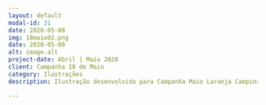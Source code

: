 ```yaml
---
layout: default
modal-id: 21
date: 2020-05-08
img: 18maio02.png
date: 2020-05-08
alt: image-alt
project-date: Abril | Maio 2020
client: Campanha 18 de Maio
category: Ilustrações
description: Ilustração desenvolvida para Campanha Maio Laranja Campinas. A Campanha 18 de maio 2020 - Campinas, surgiu através da Comissão de Violência Doméstica contra Crianças e Adolescentes do CMDCA Campinas! Link direto para o instagram da Campanha <a href="https://instagram.com/18demaiocampinas">18 de Maio Campinas</a>. Aproveitem e segue la :)

---
```

